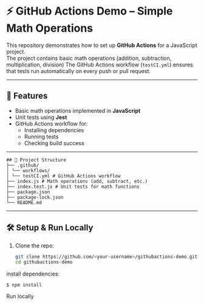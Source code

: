 # ⚡ GitHub Actions Demo – Simple Math Operations

This repository demonstrates how to set up **GitHub Actions** for a JavaScript project.  
The project contains basic math operations (addition, subtraction, multiplication, division) 
The GitHub Actions workflow (`testCI.yml`) ensures that tests run automatically on every push or pull request.

---

## 🚀 Features
- Basic math operations implemented in **JavaScript**
- Unit tests using **Jest** 
- GitHub Actions workflow for:
  - Installing dependencies
  - Running tests
  - Checking build success

---

```
## 📂 Project Structure
├── .github/
│ └── workflows/
│ └── testCI.yml # GitHub Actions workflow
├── index.js # Math operations (add, subtract, etc.)
├── index.test.js # Unit tests for math functions
├── package.json
├── package-lock.json
└── README.md

```



---

## 🛠️ Setup & Run Locally
1. Clone the repo:
   ```bash
   git clone https://github.com/<your-username>/githubactions-demo.git
   cd githubactions-demo

install dependencies:
```
$ npm install
```
Run locally 
```$ npm test
```


